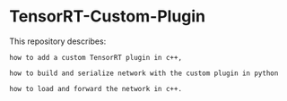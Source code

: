 # TensorRT-Custom-Plugin
This repository describes:   

    how to add a custom TensorRT plugin in c++,    
  
    how to build and serialize network with the custom plugin in python   
  
    how to load and forward the network in c++.
  
  
  
